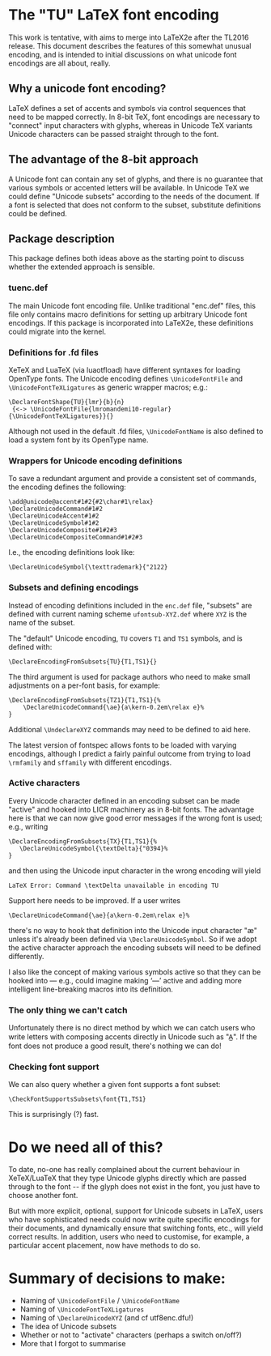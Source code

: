 # The "TU" LaTeX font encoding

This work is tentative, with aims to merge into LaTeX2e after the TL2016 release.
This document describes the features of this somewhat unusual encoding, and is intended to initial discussions on what unicode font encodings are all about, really.


## Why a unicode font encoding?

LaTeX defines a set of accents and symbols via control sequences that need to be mapped correctly.
In 8-bit TeX, font encodings are necessary to "connect" input characters with glyphs, whereas in Unicode TeX variants Unicode characters can be passed straight through to the font.


## The advantage of the 8-bit approach

A Unicode font can contain any set of glyphs, and there is no guarantee that various symbols or accented letters will be available.
In Unicode TeX we could define "Unicode subsets" according to the needs of the document.
If a font is selected that does not conform to the subset, substitute definitions could be defined.

## Package description

This package defines both ideas above as the starting point to discuss whether the extended approach is sensible.

### tuenc.def

The main Unicode font encoding file. Unlike traditional "enc.def" files, this file only contains macro definitions for setting up arbitrary Unicode font encodings.
If this package is incorporated into LaTeX2e, these definitions could migrate into the kernel.

### Definitions for .fd files

XeTeX and LuaTeX (via luaotfload) have different syntaxes for loading OpenType fonts.
The Unicode encoding defines `\UnicodeFontFile` and `\UnicodeFontTeXLigatures` as generic wrapper macros; e.g.:

    \DeclareFontShape{TU}{lmr}{b}{n}
     {<-> \UnicodeFontFile{lmromandemi10-regular}{\UnicodeFontTeXLigatures}}{}

Although not used in the default .fd files, `\UnicodeFontName` is also defined to load a system font by its OpenType name.

### Wrappers for Unicode encoding definitions

To save a redundant argument and provide a consistent set of commands, the encoding defines the following:

    \add@unicode@accent#1#2{#2\char#1\relax}
    \DeclareUnicodeCommand#1#2
    \DeclareUnicodeAccent#1#2
    \DeclareUnicodeSymbol#1#2
    \DeclareUnicodeComposite#1#2#3
    \DeclareUnicodeCompositeCommand#1#2#3

I.e., the encoding definitions look like:

    \DeclareUnicodeSymbol{\texttrademark}{"2122}


### Subsets and defining encodings

Instead of encoding definitions included in the `enc.def` file, "subsets" are defined with current naming scheme `ufontsub-XYZ.def` where `XYZ` is the name of the subset.

The "default" Unicode encoding, `TU` covers `T1` and `TS1` symbols, and is defined with:

    \DeclareEncodingFromSubsets{TU}{T1,TS1}{}

The third argument is used for package authors who need to make small adjustments on a per-font basis, for example:

    \DeclareEncodingFromSubsets{TZ1}{T1,TS1}{%
        \DeclareUnicodeCommand{\ae}{a\kern-0.2em\relax e}%
    }

Additional `\UndeclareXYZ` commands may need to be defined to aid here.

The latest version of fontspec allows fonts to be loaded with varying encodings, although I predict a fairly painful outcome from trying to load `\rmfamily` and `sffamily` with different encodings.


### Active characters

Every Unicode character defined in an encoding subset can be made "active" and hooked into LICR machinery as in 8-bit fonts.
The advantage here is that we can now give good error messages if the wrong font is used; e.g., writing

    \DeclareEncodingFromSubsets{TX}{T1,TS1}{%
       \DeclareUnicodeSymbol{\textDelta}{"0394}%
    }

and then using the Unicode input character in the wrong encoding will yield

    LaTeX Error: Command \textDelta unavailable in encoding TU

Support here needs to be improved. If a user writes

    \DeclareUnicodeCommand{\ae}{a\kern-0.2em\relax e}%

there's no way to hook that definition into the Unicode input character "æ" unless it's already been defined via `\DeclareUnicodeSymbol`.
So if we adopt the active character approach the encoding subsets will need to be defined differently.

I also like the concept of making various symbols active so that they can be hooked into — e.g., could imagine making ‘—’ active and adding more intelligent line-breaking macros into its definition.


### The only thing we can't catch

Unfortunately there is no direct method by which we can catch users who write  letters with composing accents directly in Unicode such as "A̲". If the font does not produce a good result, there's nothing we can do!


### Checking font support

We can also query whether a given font supports a font subset:

    \CheckFontSupportsSubsets\font{T1,TS1}

This is surprisingly (?) fast.


# Do we need all of this?

To date, no-one has really complained about the current behaviour in XeTeX/LuaTeX that they type Unicode glyphs directly which are passed through to the font -- if the glyph does not exist in the font, you just have to choose another font.

But with more explicit, optional, support for Unicode subsets in LaTeX, users who have sophisticated needs could now write quite specific encodings for their documents, and dynamically ensure that switching fonts, etc., will yield correct results. In addition, users who need to customise, for example, a particular accent placement, now have methods to do so.


# Summary of decisions to make:

* Naming of `\UnicodeFontFile` / `\UnicodeFontName`
* Naming of `\UnicodeFontTeXLigatures`
* Naming of `\DeclareUnicodeXYZ` (and cf utf8enc.dfu!)
* The idea of Unicode subsets
* Whether or not to "activate" characters (perhaps a switch on/off?)
* More that I forgot to summarise

